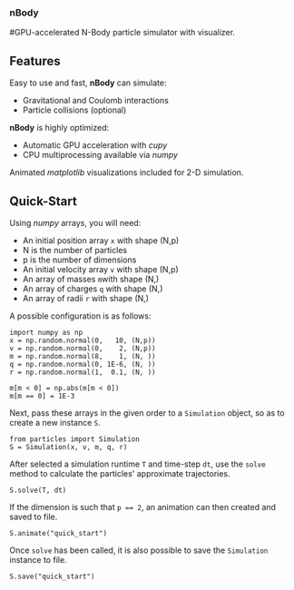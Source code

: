 ### nBody
#GPU-accelerated N-Body particle simulator with visualizer.

## Features

Easy to use and fast, **nBody** can simulate:

* Gravitational and Coulomb interactions
* Particle collisions (optional)

**nBody** is highly optimized:

* Automatic GPU acceleration with *cupy*
* CPU multiprocessing available via *numpy*

Animated *matplotlib* visualizations included for 2-D simulation.

## Quick-Start

Using *numpy* arrays, you will need:

* An initial position array ```x``` with shape (N,p)
 * N is the number of particles
 * p is the number of dimensions
* An initial velocity array ```v``` with shape (N,p)
* An array of masses ```m```with shape (N,)
* An array of charges ```q``` with shape (N,)
* An array of radii ```r``` with shape (N,)

A possible configuration is as follows:

    import numpy as np
    x = np.random.normal(0,   10, (N,p))
    v = np.random.normal(0,    2, (N,p))
    m = np.random.normal(8,    1, (N, ))
    q = np.random.normal(0, 1E-6, (N, ))
    r = np.random.normal(1,  0.1, (N, ))
    
    m[m < 0] = np.abs(m[m < 0])
    m[m == 0] = 1E-3

Next, pass these arrays in the given order to a ```Simulation``` object, so as to create a new instance ```S```.

    from particles import Simulation
    S = Simulation(x, v, m, q, r)

After selected a simulation runtime ```T``` and time-step ```dt```, use the ```solve``` method to calculate the particles' approximate trajectories.

    S.solve(T, dt)

If the dimension is such that ```p == 2```, an animation can then created and saved to file.  

    S.animate("quick_start")

Once ```solve``` has been called, it is also possible to save the ```Simulation``` instance to file.

    S.save("quick_start")
